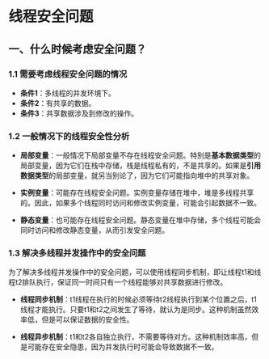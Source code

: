 # 线程安全问题

## 一、什么时候考虑安全问题？

### 1.1 需要考虑线程安全问题的情况

- **条件1**：多线程的并发环境下。
- **条件2**：有共享的数据。
- **条件3**：共享数据涉及到修改的操作。

### 1.2 一般情况下的线程安全性分析

- **局部变量**：一般情况下局部变量不存在线程安全问题。特别是**基本数据类型**的局部变量，因为它们在栈中存储，栈是线程私有的，不是共享的。如果是**引用数据类型**的局部变量，就另当别论了，因为它们可能指向堆中的共享对象。

- **实例变量**：可能存在线程安全问题。实例变量存储在堆中，堆是多线程共享的。因此，如果多个线程同时访问和修改实例变量，可能会引起数据不一致。

- **静态变量**：也可能存在线程安全问题。静态变量在堆中存储，多个线程可能会同时访问和修改静态变量，从而引发安全问题。


### 1.3 解决多线程并发操作中的安全问题

为了解决多线程并发操作中的安全问题，可以使用线程同步机制，即让线程t1和线程t2排队执行，保证同一时间只有一个线程能够对共享数据进行修改。

- **线程同步机制**：t1线程在执行的时候必须等待t2线程执行到某个位置之后，t1线程才能执行。只要t1和t2之间发生了等待，就认为是同步。这种机制虽然效率低，但是可以保证数据的安全性。

- **线程异步机制**：t1和t2各自独立执行，不需要等待对方。这种机制效率高，但是可能存在安全隐患，因为并发执行时可能会导致数据不一致。
